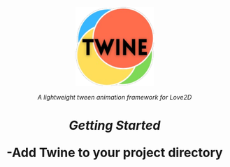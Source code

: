 <p align="center">
  <img src="./assets/logo.png" alt="Twine logo" width="180"/>
</p>

<p align="center"><em>A lightweight tween animation framework for Love2D</em></p>

<h1 align="center"><em>Getting Started</em></p>

-Add Twine to your project directory
